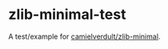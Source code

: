 # zlib-minimal-test
A test/example for [camielverdult/zlib-minimal](https://github.com/camielverdult/zlib-minimal).
